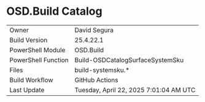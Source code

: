 ﻿# OSD.Build Catalog

| | |
|-|-|
| Owner | David Segura |
| Build Version | 25.4.22.1 |
| PowerShell Module | OSD.Build |
| PowerShell Function | Build-OSDCatalogSurfaceSystemSku |
| Files | build-systemsku.* |
| Build Workflow | GitHub Actions |
| Last Update | Tuesday, April 22, 2025 7:01:04 AM UTC |
